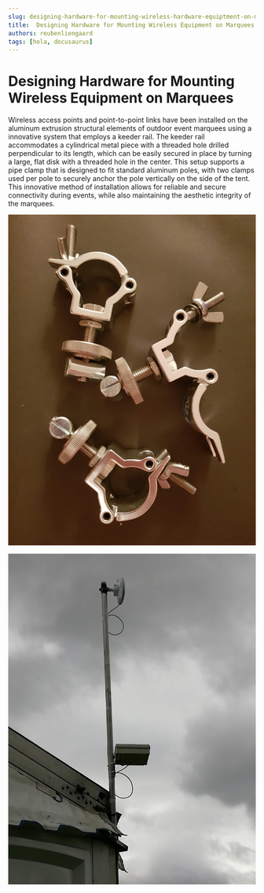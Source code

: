 ```yaml
---
slug: designing-hardware-for-mounting-wireless-hardware-equiptment-on-marquees
title:  Designing Hardware for Mounting Wireless Equipment on Marquees
authors: reubenliengaard
tags: [hola, docusaurus]
---
```


# Designing Hardware for Mounting Wireless Equipment on Marquees

Wireless access points and point-to-point links have been installed on the aluminum extrusion structural elements of outdoor event marquees using a innovative system that employs a keeder rail. The keeder rail accommodates a cylindrical metal piece with a threaded hole drilled perpendicular to its length, which can be easily secured in place by turning a large, flat disk with a threaded hole in the center. This setup supports a pipe clamp that is designed to fit standard aluminum poles, with two clamps used per pole to securely anchor the pole vertically on the side of the tent. This innovative method of installation allows for reliable and secure connectivity during events, while also maintaining the aesthetic integrity of the marquees.


![Img](/img-full/clamp-2.jpg)


![Img](/img-full/clamp-3.jpg)
